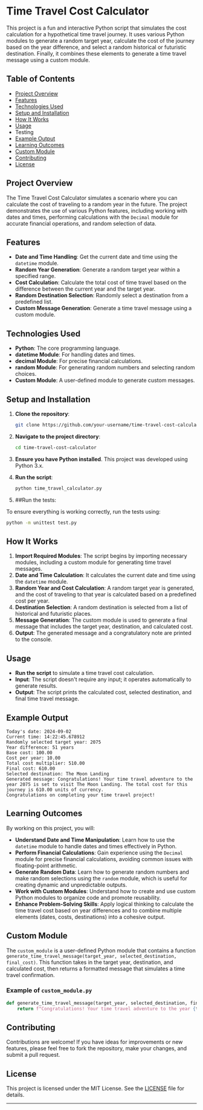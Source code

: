 # Time Travel Cost Calculator

This project is a fun and interactive Python script that simulates the cost calculation for a hypothetical time travel journey. It uses various Python modules to generate a random target year, calculate the cost of the journey based on the year difference, and select a random historical or futuristic destination. Finally, it combines these elements to generate a time travel message using a custom module.

## Table of Contents

- [Project Overview](#project-overview)
- [Features](#features)
- [Technologies Used](#technologies-used)
- [Setup and Installation](#setup-and-installation)
- [How It Works](#how-it-works)
- [Usage](#usage)
- Testing
- [Example Output](#example-output)
- [Learning Outcomes](#learning-outcomes)
- [Custom Module](#custom-module)
- [Contributing](#contributing)
- [License](#license)

## Project Overview

The Time Travel Cost Calculator simulates a scenario where you can calculate the cost of traveling to a random year in the future. The project demonstrates the use of various Python features, including working with dates and times, performing calculations with the `Decimal` module for accurate financial operations, and random selection of data.

## Features

- **Date and Time Handling**: Get the current date and time using the `datetime` module.
- **Random Year Generation**: Generate a random target year within a specified range.
- **Cost Calculation**: Calculate the total cost of time travel based on the difference between the current year and the target year.
- **Random Destination Selection**: Randomly select a destination from a predefined list.
- **Custom Message Generation**: Generate a time travel message using a custom module.

## Technologies Used

- **Python**: The core programming language.
- **datetime Module**: For handling dates and times.
- **decimal Module**: For precise financial calculations.
- **random Module**: For generating random numbers and selecting random choices.
- **Custom Module**: A user-defined module to generate custom messages.

## Setup and Installation

1. **Clone the repository**:

   ```bash
   git clone https://github.com/your-username/time-travel-cost-calculator.git
   ```

2. **Navigate to the project directory**:

   ```bash
   cd time-travel-cost-calculator
   ```

3. **Ensure you have Python installed**. This project was developed using Python 3.x.

4. **Run the script**:

   ```bash
   python time_travel_calculator.py
   ```

5. ##Run the tests:

To ensure everything is working correctly, run the tests using:

```bash
python -m unittest test.py
```
## How It Works

1. **Import Required Modules**: The script begins by importing necessary modules, including a custom module for generating time travel messages.
2. **Date and Time Calculation**: It calculates the current date and time using the `datetime` module.
3. **Random Year and Cost Calculation**: A random target year is generated, and the cost of traveling to that year is calculated based on a predefined cost per year.
4. **Destination Selection**: A random destination is selected from a list of historical and futuristic places.
5. **Message Generation**: The custom module is used to generate a final message that includes the target year, destination, and calculated cost.
6. **Output**: The generated message and a congratulatory note are printed to the console.

## Usage

- **Run the script** to simulate a time travel cost calculation.
- **Input**: The script doesn't require any input; it operates automatically to generate results.
- **Output**: The script prints the calculated cost, selected destination, and final time travel message.

## Example Output

```plaintext
Today's date: 2024-09-02
Current time: 14:22:45.678912
Randomly selected target year: 2075
Year difference: 51 years
Base cost: 100.00
Cost per year: 10.00
Total cost multiplier: 510.00
Final cost: 610.00
Selected destination: The Moon Landing
Generated message: Congratulations! Your time travel adventure to the year 2075 is set to visit The Moon Landing. The total cost for this journey is 610.00 units of currency.
Congratulations on completing your time travel project!
```

## Learning Outcomes

By working on this project, you will:

- **Understand Date and Time Manipulation**: Learn how to use the `datetime` module to handle dates and times effectively in Python.
- **Perform Financial Calculations**: Gain experience using the `Decimal` module for precise financial calculations, avoiding common issues with floating-point arithmetic.
- **Generate Random Data**: Learn how to generate random numbers and make random selections using the `random` module, which is useful for creating dynamic and unpredictable outputs.
- **Work with Custom Modules**: Understand how to create and use custom Python modules to organize code and promote reusability.
- **Enhance Problem-Solving Skills**: Apply logical thinking to calculate the time travel cost based on year differences and to combine multiple elements (dates, costs, destinations) into a cohesive output.

## Custom Module

The `custom_module` is a user-defined Python module that contains a function `generate_time_travel_message(target_year, selected_destination, final_cost)`. This function takes in the target year, destination, and calculated cost, then returns a formatted message that simulates a time travel confirmation.

### Example of `custom_module.py`

```python
def generate_time_travel_message(target_year, selected_destination, final_cost):
    return f"Congratulations! Your time travel adventure to the year {target_year} is set to visit {selected_destination}. The total cost for this journey is {final_cost} units of currency."
```

## Contributing

Contributions are welcome! If you have ideas for improvements or new features, please feel free to fork the repository, make your changes, and submit a pull request.

## License

This project is licensed under the MIT License. See the [LICENSE](LICENSE) file for details.

---

